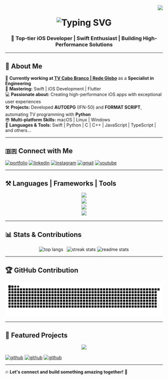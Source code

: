 <img align="right" src="https://visitor-badge.laobi.icu/badge?page_id=davidroberrt.visitor-badge" />

<h1 align="center">
    <img src="http://readme-typing-svg.herokuapp.com?font=Righteous&weight=500&size=40&duration=3000&pause=1000&color=blue&center=true&vCenter=true&random=false&width=800&height=90&lines=Hello+Developers+%E2%98%95%EF%B8%8F;and+Recruiters%E2%80%A6+%F0%9F%94%8E;I%E2%80%99m+DAVID+ROBERT!++%F0%9F%9A%80;The+iOS+Expert+You+Need!;Contact+me!+%F0%9F%93%B2+%F0%9F%91%87%F0%9F%8F%BB" alt="Typing SVG" />
</h1>

<h3 align="center">📱 Top-tier iOS Developer | Swift Enthusiast | Building High-Performance Solutions</h3>

---

## 🚀 About Me  

🔭 **Currently working at [TV Cabo Branco | Rede Globo](https://www.globo.com)** as a **Specialist in Engineering**  
🌱 **Mastering:** Swift | iOS Development | Flutter  
💻 **Passionate about:** Creating high-performance iOS apps with exceptional user experiences  
🛠️ **Projects:** Developed **AUTOEPG** (IFN-50) and **FORMAT SCRIPT**, automating TV programming with **Python**  
😎 **Multi-platform Skills:** macOS | Linux | Windows  
🚀 **Languages & Tools:** Swift | Python | C | C++ | JavaScript | TypeScript | and others...

---

## 🇧🇷 Connect with Me  

[![portfolio](https://img.shields.io/badge/My_Portfolio-272727?style=for-the-badge&logo=ko-fi&logoColor=white)](https://github.com/davidroberrt/)
[![linkedin](https://img.shields.io/badge/LinkedIn-0A66C2?style=for-the-badge&logo=linkedin&logoColor=white)](https://www.linkedin.com/in/davidrobertt)
[![instagram](https://img.shields.io/badge/Instagram-405DE6?style=for-the-badge&logo=instagram&logoColor=white)](https://instagram.com/davidrobertt)
[![gmail](https://img.shields.io/badge/Gmail-red?style=for-the-badge&logo=gmail&logoColor=white)](mailto:davidrobert.info@gmail.com)
[![youtube](https://img.shields.io/badge/YouTube-F9F9F9?style=for-the-badge&logo=youtube&logoColor=red)](https://youtu.be/kePxRO98lEY)

---

## ⚒️ Languages | Frameworks | Tools  

<div align="center">
    <img src="https://skillicons.dev/icons?i=swift,java,python,django,cpp,c,nodejs,ts,javascript,html,css,php,arduino,powershell,autocad" /><br>
    <img src="https://skillicons.dev/icons?i=github,git,gitlab,selenium,mysql,sqlite,firebase,figma,wordpress,bootstrap,qt,gtk,opencv" /><br>
    <img src="https://skillicons.dev/icons?i=docker,aws,gcp,apple,windows,linux,arch,debian,ubuntu,mint,vercel,md" /><br>
    <img src="https://skillicons.dev/icons?i=vscode,atom,sublime,pycharm,eclipse,opencv,idea,phpstorm,visualstudio,heroku,fastapi,flask" />
</div>

---

## 📊 Stats & Contributions  

<div align="center">
    <img width=210 src="https://github-readme-stats.vercel.app/api/top-langs/?username=davidroberrt&hide_progress=true&border_radius=10&theme=dark" alt="top langs" />   
    <img width=250 src="https://github-readme-streak-stats-salesp07.vercel.app?user=Davidroberrt&theme=white&hide_border=false&border_radius=10&date_format=j%2Fn%5B%2FY%5D&fire=00FF40&ring=FFFFFF&currStreakNum=04EB93&sideNums=FFFFFF&currStreakLabel=00FF9D&background=181818&stroke=00FF9D&sideLabels=FFFFFF&dates=00EB33)](https://git.io/streak-stats" alt="streak stats"/>
    <img width=235 src="https://github-readme-stats.vercel.app/api?username=davidroberrt&count_private=true&show_icons=true&theme=dark&rank_icon=github&border_radius=10" alt="readme stats" />
</div>

---

## 🏆 GitHub Contribution  

<picture>
  <source media="(prefers-color-scheme: dark)" srcset="https://raw.githubusercontent.com/davidroberrt/davidroberrt/manual-run-output/only-svg/github-contribution-grid-snake-dark.svg" />
  <source media="(prefers-color-scheme: light)" srcset="https://raw.githubusercontent.com/davidroberrt/davidroberrt/manual-run-output/only-svg/github-contribution-grid-snake-dark.svg" />
  <img alt="GitHub contribution grid snake animation" src="https://raw.githubusercontent.com/davidroberrt/davidroberrt/manual-run-output/only-svg/github-contribution-grid-snake-dark.svg" />
</picture>

---

## 📌 Featured Projects  

<div align="center">
    <img width=500 src="https://github.com/davidroberrt/davidroberrt/assets/54132069/c2f49fb5-cbff-45c0-96be-b9a615d8d5a3"/>
</div>

[![github](https://img.shields.io/badge/Calculator_Nubank-272727?style=for-the-badge&logo=swift&logoColor=white)](https://github.com/davidroberrt/calculatorNubank)
[![github](https://img.shields.io/badge/Format_Script-272727?style=for-the-badge&logo=python&logoColor=white)](https://github.com/davidroberrt/GloboFormatScript-Python)
[![github](https://img.shields.io/badge/EasyIMC-272727?style=for-the-badge&logo=swift&logoColor=white)](https://github.com/davidroberrt/BMI-Calculator-IOS17)

---

🔥 **Let's connect and build something amazing together!** 🚀
